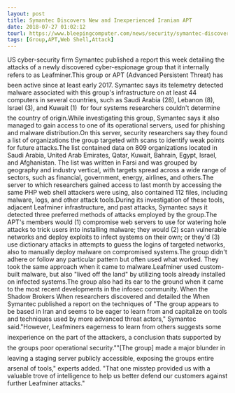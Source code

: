 ```yaml
---
layout: post
title: Symantec Discovers New and Inexperienced Iranian APT
date: 2018-07-27 01:02:12
tourl: https://www.bleepingcomputer.com/news/security/symantec-discovers-new-and-inexperienced-iranian-apt/
tags: [Group,APT,Web Shell,Attack]
---
```

US cyber-security firm Symantec published a report this week detailing the attacks of a newly discovered cyber-espionage group that it internally refers to as Leafminer.This group or APT (Advanced Persistent Threat) has been active since at least early 2017. Symantec says its telemetry detected malware associated with this group's infrastructure on at least 44 computers in several countries, such as Saudi Arabia (28), Lebanon (8), Israel (3), and Kuwait (1)  for four systems researchers couldn't determine the country of origin.While investigating this group, Symantec says it also managed to gain access to one of its operational servers, used for phishing and malware distribution.On this server, security researchers say they found a list of organizations the group targeted with scans to identify weak points for future attacks.The list contained data on 809 organizations located in Saudi Arabia, United Arab Emirates, Qatar, Kuwait, Bahrain, Egypt, Israel, and Afghanistan. The list was written in Farsi and was grouped by geography and industry vertical, with targets spread across a wide range of sectors, such as financial, government, energy, airlines, and others.The server to which researchers gained access to last month by accessing the same PHP web shell attackers were using, also contained 112 files, including malware, logs, and other attack tools.During its investigation of these tools, adjacent Leafminer infrastructure, and past attacks, Symantec says it detected three preferred methods of attacks employed by the group.The APT's members would (1) compromise web servers to use for watering hole attacks to trick users into installing malware; they would (2) scan vulnerable networks and deploy exploits to infect systems on their own; or they'd (3) use dictionary attacks in attempts to guess the logins of targeted networks, also to manually deploy malware on compromised systems.The group didn't adhere or follow any particular pattern but often used what worked. They took the same approach when it came to malware.Leafminer used custom-built malware, but also "lived off the land" by utilizing tools already installed on infected systems.The group also had its ear to the ground when it came to the most recent developments in the infosec community. When the Shadow Brokers When researchers discovered and detailed the When Symantec published a report on the techniques of "The group appears to be based in Iran and seems to be eager to learn from and capitalize on tools and techniques used by more advanced threat actors," Symantec said."However, Leafminers eagerness to learn from others suggests some inexperience on the part of the attackers, a conclusion thats supported by the groups poor operational security.""[The group] made a major blunder in leaving a staging server publicly accessible, exposing the groups entire arsenal of tools," experts added. "That one misstep provided us with a valuable trove of intelligence to help us better defend our customers against further Leafminer attacks."